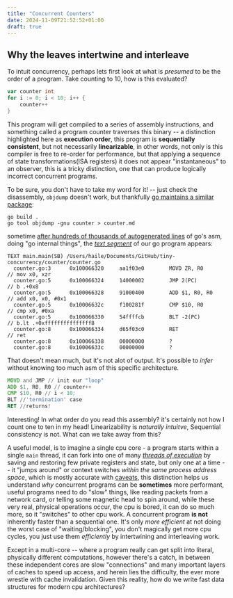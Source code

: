 ```yaml
---
title: "Concurrent Counters"
date: 2024-11-09T21:52:52+01:00
draft: true
---
```



## Why the leaves intertwine and interleave

To intuit concurrency, perhaps lets first look at what is _presumed_ to be the order of a program. Take counting to 10, how is this evaluated? 
```go
var counter int
for i := 0; i < 10; i++ {
    counter++
}
```
This program will get compiled to a series of assembly instructions, and something called a program counter traverses this binary -- 
a distinction highlighted here as **execution order**, this program is **sequentially consistent**, but not necessarily **linearizable**,
in other words, not only is this compiler is free to re-order for performance, but that applying a sequence of state transformations(ISA registers)
it does not appear "instantaneous" to an observer, this is a tricky distinction, one that can produce logically incorrect concurrent programs.

To be sure, you don't have to take my word for it! -- just check the disassembly, `objdump` doesn't work, but thankfully [go maintains a similar package](https://pkg.go.dev/cmd/objdump):
```
go build .
go tool objdump -gnu counter > counter.md
```

sometime [after hundreds of thousands of autogenerated lines](https://raw.githubusercontent.com/hailelagi/tiny-concurrency/refs/heads/main/counter/counter.md?token=GHSAT0AAAAAACKMUG5I6XMPMVZ3VRP74K2QZYXZTBA) of go's asm, doing "go internal things", the [_text segment_](https://en.wikipedia.org/wiki/Code_segment) of our go program appears:

```
TEXT main.main(SB) /Users/haile/Documents/GitHub/tiny-concurrency/counter/counter.go
  counter.go:3		0x100066320		aa1f03e0		MOVD ZR, R0                          // mov x0, xzr			
  counter.go:5		0x100066324		14000002		JMP 2(PC)                            // b .+0x8				
  counter.go:5		0x100066328		91000400		ADD $1, R0, R0                       // add x0, x0, #0x1		
  counter.go:5		0x10006632c		f100281f		CMP $10, R0                          // cmp x0, #0xa			
  counter.go:5		0x100066330		54ffffcb		BLT -2(PC)                           // b.lt .+0xfffffffffffffff8	
  counter.go:8		0x100066334		d65f03c0		RET                                  // ret				
  counter.go:8		0x100066338		00000000		?									
  counter.go:8		0x10006633c		00000000		?									
```

That doesn't mean much, but it's not alot of output. It's possible to _infer_ without knowing too much asm of this specific architecture.

```asm
MOVD and JMP // init our "loop"
ADD $1, R0, R0 // counter++
CMP $10, R0 // i < 10;
BLT //'termination' case
RET //returns!
```

Interesting! In what order do you read this assembly? it's certainly not how I count one to ten in my head! 
Linearizability is _naturally intuitve_, Sequential consistency is not. What can we take away from this?

A useful model, is to imagine a single cpu core - a program starts within a single `main` thread, it can fork into one of
 many [_threads of execution_](https://en.wikipedia.org/wiki/Thread_control_block) by saving and restoring few private registers and state, 
but only one at a time -- it "jumps around" or context switches _within the same process address space_, which is mostly accurate with 
[caveats](https://wiki.xenproject.org/wiki/Hyperthreading), this distinction helps us understand _why_ concurrent programs can be **sometimes** more performant,
useful programs need to do "slow" things, like reading packets from a network card, or telling some magnetic head to spin around, 
while these very real, physical operations occur, the cpu is bored, it can do so much more, so it "switches" to other cpu work. 
A concurrent program **is not** inherently faster than a sequential one. It's only _more efficient_ at not doing the worst case of "waiting/blocking",
you don't magically get more cpu cycles, you just use them _efficiently_ by intertwining and interleaving work.

Except in a multi-core -- where a program really can get split into literal, physically different computations, however there's a catch, 
in between these independent cores are slow "connections" and many important layers of caches to speed up access, and herein lies the difficulty,
 the ever more wrestle with cache invalidation. Given this reality, how do we write fast data structures for modern cpu architectures?